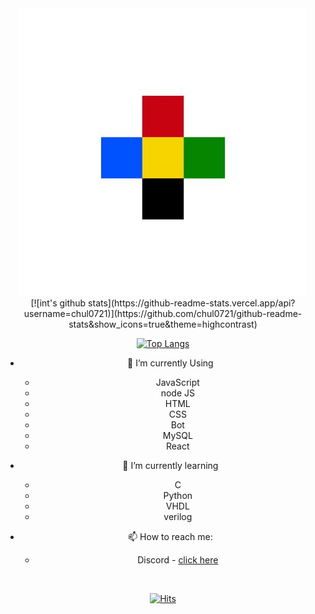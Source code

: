 <div align="center">
<img src="./int.jpeg" alt="">
<div>
[![int's github stats](https://github-readme-stats.vercel.app/api?username=chul0721)](https://github.com/chul0721/github-readme-stats&show_icons=true&theme=highcontrast)

[![Top Langs](https://github-readme-stats.vercel.app/api/top-langs/?username=chul0721)](https://github.com/chul0721/github-readme-stats&theme=highcontrast)

- 🔭 I’m currently Using
   - JavaScript
   - node JS
   - HTML
   - CSS
   - Bot
   - MySQL
   - React

- 🌱 I’m currently learning 
   - C
   - Python
   - VHDL
   - verilog

- 📫 How to reach me: 
   - Discord - <a href="https://discord.gg/WxjQaPK">click here</a>
<br>
  <div align=center>
	
 [![Hits](https://hits.seeyoufarm.com/api/count/incr/badge.svg?url=https%3A%2F%2Fgithub.com%2Fchul0721&count_bg=%2379C83D&title_bg=%23555555&icon=&icon_color=%23E7E7E7&title=hits&edge_flat=false)](https://hits.seeyoufarm.com)
	
  </div>
